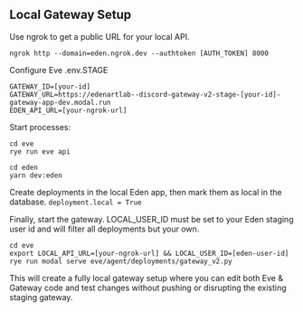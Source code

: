 ## Local Gateway Setup

Use ngrok to get a public URL for your local API.

```
ngrok http --domain=eden.ngrok.dev --authtoken [AUTH_TOKEN] 8000
```

Configure Eve .env.STAGE

```
GATEWAY_ID=[your-id]
GATEWAY_URL=https://edenartlab--discord-gateway-v2-stage-[your-id]-gateway-app-dev.modal.run
EDEN_API_URL=[your-ngrok-url]
```

Start processes:

```
cd eve
rye run eve api
```

```
cd eden
yarn dev:eden
```

Create deployments in the local Eden app, then mark them as local in the database. `deployment.local = True`

Finally, start the gateway. LOCAL_USER_ID must be set to your Eden staging user id and will filter all deployments but your own.

```
cd eve
export LOCAL_API_URL=[your-ngrok-url] && LOCAL_USER_ID=[eden-user-id]
rye run modal serve eve/agent/deployments/gateway_v2.py
```

This will create a fully local gateway setup where you can edit both Eve & Gateway code and test changes without pushing or disrupting the existing staging gateway.